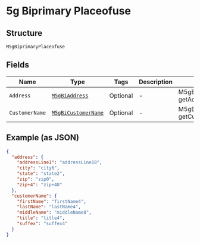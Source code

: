 
# 5g Biprimary Placeofuse

## Structure

`M5gBiprimaryPlaceofuse`

## Fields

| Name | Type | Tags | Description | Getter | Setter |
|  --- | --- | --- | --- | --- | --- |
| `Address` | [`M5gBiAddress`](../../doc/models/5g-bi-address.md) | Optional | - | M5gBiAddress getAddress() | setAddress(M5gBiAddress address) |
| `CustomerName` | [`M5gBiCustomerName`](../../doc/models/5g-bi-customer-name.md) | Optional | - | M5gBiCustomerName getCustomerName() | setCustomerName(M5gBiCustomerName customerName) |

## Example (as JSON)

```json
{
  "address": {
    "addressLine1": "addressLine18",
    "city": "city6",
    "state": "state2",
    "zip": "zip0",
    "zip+4": "zip+48"
  },
  "customerName": {
    "firstName": "firstName4",
    "lastName": "lastName4",
    "middleName": "middleName8",
    "title": "title4",
    "suffex": "suffex4"
  }
}
```

